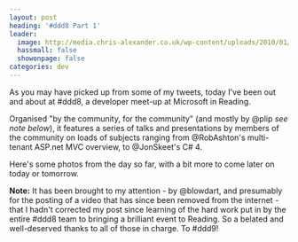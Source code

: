 ```yaml
---
layout: post
heading: '#ddd8 Part 1'
leader:
  image: http://media.chris-alexander.co.uk/wp-content/uploads/2010/01/30012010001.jpg
  hassmall: false
  showonpage: false
categories: dev
---
```


As you may have picked up from some of my tweets, today I've been out and about at #ddd8, a developer meet-up at Microsoft in Reading.

Organised "by the community, for the community" (and mostly by @plip *see note below*), it features a series of talks and presentations by members of the community on loads of subjects ranging from @RobAshton's multi-tenant ASP.net MVC overview, to @JonSkeet's C# 4.

Here's some photos from the day so far, with a bit more to come later on today or tomorrow.

<!-- Replace missing image from http://media.chris-alexander.co.uk/wp-content/uploads/2010/01/30012010001.jpg -->

<!-- Replace missing image from http://media.chris-alexander.co.uk/wp-content/uploads/2010/01/30012010002.jpg -->

<!-- Replace missing image from http://media.chris-alexander.co.uk/wp-content/uploads/2010/01/30012010003.jpg -->

<!-- Replace missing image from http://media.chris-alexander.co.uk/wp-content/uploads/2010/01/30012010004.jpg -->

**Note:** It has been brought to my attention - by @blowdart, and presumably for the posting of a video that has since been removed from the internet - that I hadn't corrected my post since learning of the hard work put in by the entire #ddd8 team to bringing a brilliant event to Reading. So a belated and well-deserved thanks to all of those in charge. To #ddd9!
